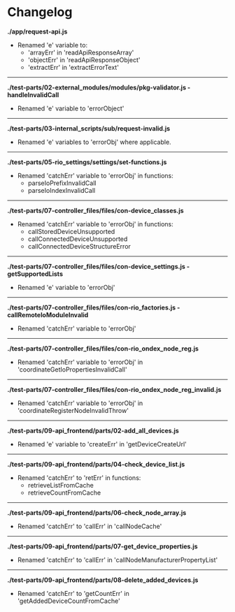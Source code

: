 # Changelog

**./app/request-api.js**
* Renamed 'e' variable to:
	* 'arrayErr' in 'readApiResponseArray'
	* 'objectErr' in 'readApiResponseObject'
	* 'extractErr' in 'extractErrorText'

---

**./test-parts/02-external_modules/modules/pkg-validator.js - handleInvalidCall**
* Renamed 'e' variable to 'errorObject'

---

**./test-parts/03-internal_scripts/sub/request-invalid.js**
* Renamed 'e' variables to 'errorObj' where applicable.

---

**./test-parts/05-rio_settings/settings/set-functions.js**
* Renamed 'catchErr' variable to 'errorObj' in functions:
	* parseIoPrefixInvalidCall
	* parseIoIndexInvalidCall

---

**./test-parts/07-controller_files/files/con-device_classes.js**
* Renamed 'catchErr' variable to 'errorObj' in functions:
	* callStoredDeviceUnsupported
	* callConnectedDeviceUnsupported
	* callConnectedDeviceStructureError

---

**./test-parts/07-controller_files/files/con-device_settings.js - getSupportedLists**
* Renamed 'e' variable to 'errorObj'

---

**./test-parts/07-controller_files/files/con-rio_factories.js - callRemoteIoModuleInvalid**
* Renamed 'catchErr' variable to 'errorObj'

---

**./test-parts/07-controller_files/files/con-rio_ondex_node_reg.js**
* Renamed 'catchErr' variable to 'errorObj' in 'coordinateGetIoPropertiesInvalidCall'

---

**./test-parts/07-controller_files/files/con-rio_ondex_node_reg_invalid.js**
* Renamed 'catchErr' variable to 'errorObj' in 'coordinateRegisterNodeInvalidThrow'

---

**./test-parts/09-api_frontend/parts/02-add_all_devices.js**
* Renamed 'e' variable to 'createErr' in 'getDeviceCreateUrl'

---

**./test-parts/09-api_frontend/parts/04-check_device_list.js**
* Renamed 'catchErr' to 'retErr' in functions:
	* retrieveListFromCache
	* retrieveCountFromCache

---

**./test-parts/09-api_frontend/parts/06-check_node_array.js**
* Renamed 'catchErr' to 'callErr' in 'callNodeCache'

---

**./test-parts/09-api_frontend/parts/07-get_device_properties.js**
* Renamed 'catchErr' to 'callErr' in 'callNodeManufacturerPropertyList'

---

**./test-parts/09-api_frontend/parts/08-delete_added_devices.js**
* Renamed 'catchErr' to 'getCountErr' in 'getAddedDeviceCountFromCache'
